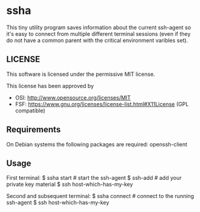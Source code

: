 # ssha

This tiny utility program saves information about the current
ssh-agent so it's easy to connect from multiple different
terminal sessions (even if they do not have a common parent
with the critical environment varibles set).

## LICENSE

This software is licensed under the permissive MIT license.

This license has been approved by
 * OSI: http://www.opensource.org/licenses/MIT
 * FSF: https://www.gnu.org/licenses/license-list.html#X11License (GPL compatible)

## Requirements

On Debian systems the following packages are required:
	openssh-client

## Usage

First terminal:
    $ ssha start # start the ssh-agent
	$ ssh-add    # add your private key material
	$ ssh host-which-has-my-key
	
Second and subsequent terminal:
    $ ssha connect # connect to the running ssh-agent
	$ ssh host-which-has-my-key
	
 
